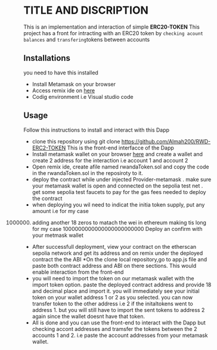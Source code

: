 # TITLE AND DISCRIPTION

This is an implementation and interaction of simple **ERC20-TOKEN**
This project has a front for intracting with an ERC20 token by `checking acount balances`
and `transfering`tokens between accounts

## Installations

you need to have this installed

- Install Metamask on your browser
- Access remix ide on [here](remix.ethereum.org)
- Codig environment i.e Visual studio code

## Usage

Follow this instructions to install and interact with this Dapp

- clone this repository using
  git clone https://github.com/Almah200/RWD-ERC2-TOKEN
  This is the front-end interfacce of the Dapp
- Install metamask wallet on your browser [here](https://metamask.io/) and create a wallet and create 2 address for the interaction i.e account 1 and account 2
- Open remix ide, create afile named rwandaToken.sol and copy the code in the rwandaToken.sol in the reposiroty to it.
- deploy the contract while under injected Provider-metamask . make sure your metamask wallet is open and connected on the sepolia test net . get some sepolia test faucets to pay for the gas fees needed to deploy the contract
- when deploying you wil need to indicat the initia token supply, put any amount i.e for my case

1000000. adding another 18 zeros to matach the wei in ethereum making tis long for my case
         1000000000000000000000000
         Deploy an confirm with your metmask wallet

- After successfull deployment, view your contract on the etherscan sepolia network and get its address and on remix under the deployed contract the the ABI
  \*On the clone local repository,go to app.js file and paste both contract address and ABI on there sections. This would enable interaction from the front-end
- you will need to import the token on our metamask wallet with the import token option. paste the deployed contract address and provide 18 and decimal place and import it. you will immediately see your initial token on your wallet address 1 or 2 as you selected.
  you can now transfer token to the other address i.e 2 if the initaltokens went to address 1. but you will still have to import the sent tokens to address 2 again since the wallet doesnt have that token.
- All is done and you can use the front-end
  to interact with the Dapp but checking accont addresses and tramsfer the tokens between the 2 accounts 1 and 2. i.e paste the account addresses from your metamask wallet.
